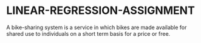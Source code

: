# LINEAR-REGRESSION-ASSIGNMENT
A bike-sharing system is a service in which bikes are made available for shared use to individuals on a short term basis for a price or free. 

